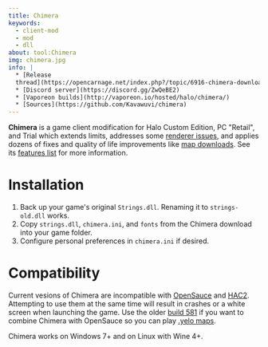 ```yaml
---
title: Chimera
keywords:
  - client-mod
  - mod
  - dll
about: tool:Chimera
img: chimera.jpg
info: |
  * [Release
  thread](https://opencarnage.net/index.php?/topic/6916-chimera-download-source-code-and-discord/)
  * [Discord server](https://discord.gg/ZwQeBE2)
  * [Vaporeon builds](http://vaporeon.io/hosted/halo/chimera/)
  * [Sources](https://github.com/Kavawuvi/chimera)
---
```

**Chimera** is a game client modification for Halo Custom Edition, PC "Retail", and Trial which extends limits, addresses some [renderer issues](~renderer#gearbox-regressions), and applies dozens of fixes and quality of life improvements like [map downloads](~sharing#halonet). See its [features list][github-feat] for more information.

# Installation
1. Back up your game's original `Strings.dll`. Renaming it to `strings-old.dll` works.
2. Copy `strings.dll`, `chimera.ini`, and `fonts` from the Chimera download into your game folder.
3. Configure personal preferences in `chimera.ini` if desired.

# Compatibility
Current vesions of Chimera are incompatible with [OpenSauce](~) and [HAC2](~). Attempting to use them at the same time will result in crashes or a white screen when launching the game. Use the older [build 581][581] if you want to combine Chimera with OpenSauce so you can play [.yelo maps](~map#opensauce-yelo-maps).

Chimera works on Windows 7+ and on Linux with Wine 4+.

[github-feat]: https://github.com/Kavawuvi/chimera#features
[581]: https://opencarnage.net/applications/core/interface/file/attachment.php?id=922